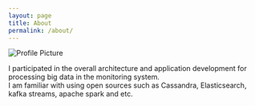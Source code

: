 ```yaml
---
layout: page
title: About
permalink: /about/
---
```


<img src="{{ site.baseurl }}/assets/profile/KimSeongJin.gif" title="Profile Picture" class="profile">

I participated in the overall architecture and application development for processing big data in the monitoring system.  
I am familiar with using open sources such as Cassandra, Elasticsearch, kafka streams, apache spark and etc.